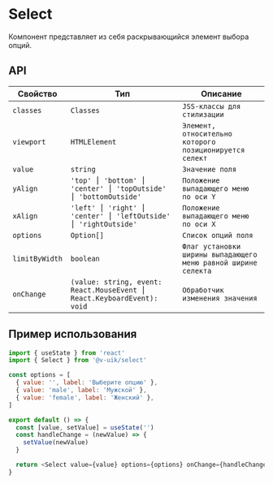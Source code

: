 # Select

Компонент представляет из себя раскрывающийся элемент выбора опций.

## API

| Свойство       | Тип                                                                    | Описание                                                       |
| -------------- | ---------------------------------------------------------------------- | -------------------------------------------------------------- |
| `classes`      | `Classes`                                                              | `JSS-классы для стилизации`                                    |
| `viewport`     | `HTMLElement`                                                          | `Элемент, относительно которого позиционируется селект`        |
| `value`        | `string`                                                               | `Значение поля`                                                |
| `yAlign`       | `'top' ⎮ 'bottom' ⎮ 'center' ⎮ 'topOutside' ⎮ 'bottomOutside'`         | `Положение выпадающего меню по оси Y`                          |
| `xAlign`       | `'left' ⎮ 'right' ⎮ 'center' ⎮ 'leftOutside' ⎮ 'rightOutside'`         | `Положение выпадающего меню по оси X`                          |
| `options`      | `Option[]`                                                             | `Список опций поля`                                            |
| `limitByWidth` | `boolean`                                                              | `Флаг установки ширины выпадающего меню равной ширине селекта` |
| `onChange`     | `(value: string, event: React.MouseEvent ⎮ React.KeyboardEvent): void` | `Обработчик изменения значения`                                |

## Пример использования

```javascript
import { useState } from 'react'
import { Select } from '@v-uik/select'

const options = [
  { value: '', label: 'Выберите опцию' },
  { value: 'male', label: 'Мужской' },
  { value: 'female', label: 'Женский' },
]

export default () => {
  const [value, setValue] = useState('')
  const handleChange = (newValue) => {
    setValue(newValue)
  }

  return <Select value={value} options={options} onChange={handleChange} />
}
```
